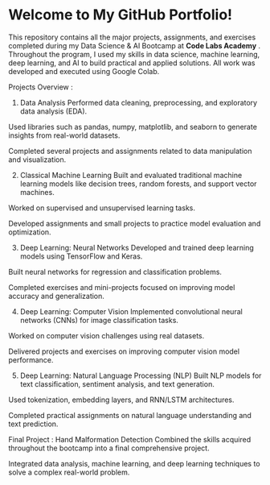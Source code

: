 # Welcome to My GitHub Portfolio!

This repository contains all the major projects, assignments, and exercises completed during my Data Science & AI Bootcamp at **Code Labs Academy** .
Throughout the program, I used my skills in data science, machine learning, deep learning, and AI to build practical and applied solutions.
All work was developed and executed using Google Colab.

Projects Overview : 

1. Data Analysis
Performed data cleaning, preprocessing, and exploratory data analysis (EDA).

Used libraries such as pandas, numpy, matplotlib, and seaborn to generate insights from real-world datasets.

Completed several projects and assignments related to data manipulation and visualization.

2. Classical Machine Learning
Built and evaluated traditional machine learning models like decision trees, random forests, and support vector machines.

Worked on supervised and unsupervised learning tasks.

Developed assignments and small projects to practice model evaluation and optimization.

3. Deep Learning: Neural Networks
Developed and trained deep learning models using TensorFlow and Keras.

Built neural networks for regression and classification problems.

Completed exercises and mini-projects focused on improving model accuracy and generalization.

4. Deep Learning: Computer Vision
Implemented convolutional neural networks (CNNs) for image classification tasks.

Worked on computer vision challenges using real datasets.

Delivered projects and exercises on improving computer vision model performance.

5. Deep Learning: Natural Language Processing (NLP)
Built NLP models for text classification, sentiment analysis, and text generation.

Used tokenization, embedding layers, and RNN/LSTM architectures.

Completed practical assignments on natural language understanding and text prediction.

Final Project : Hand Malformation Detection
Combined the skills acquired throughout the bootcamp into a final comprehensive project.

Integrated data analysis, machine learning, and deep learning techniques to solve a complex real-world problem.












